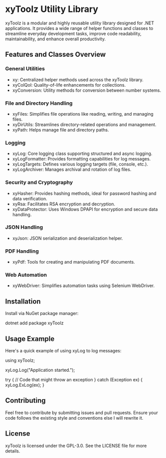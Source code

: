 ﻿
# xyToolz Utility Library

xyToolz is a modular and highly reusable utility library designed for .NET applications. It provides a wide range of helper functions and classes to streamline everyday development tasks, improve code readability, maintainability, and enhance overall productivity.

## Features and Classes Overview

### General Utilities
- xy: Centralized helper methods used across the xyToolz library.
- xyColQol: Quality-of-life enhancements for collections.
- xyConversion: Utility methods for conversion between number systems.

### File and Directory Handling
- xyFiles: Simplifies file operations like reading, writing, and managing files.
- xyDirUtils: Streamlines directory-related operations and management.
- xyPath: Helps manage file and directory paths.

### Logging
- xyLog: Core logging class supporting structured and async logging.
- xyLogFormatter: Provides formatting capabilities for log messages.
- xyLogTargets: Defines various logging targets (file, console, etc.).
- xyLogArchiver: Manages archival and rotation of log files.

### Security and Cryptography
- xyHasher: Provides hashing methods, ideal for password hashing and data verification.
- xyRsa: Facilitates RSA encryption and decryption.
- xyDataProtector: Uses Windows DPAPI for encryption and secure data handling.

### JSON Handling
- xyJson: JSON serialization and deserialization helper.

### PDF Handling
- xyPdf: Tools for creating and manipulating PDF documents.

### Web Automation
- xyWebDriver: Simplifies automation tasks using Selenium WebDriver.




## Installation

Install via NuGet package manager:

dotnet add package xyToolz




## Usage Example

Here's a quick example of using xyLog to log messages:


using xyToolz;

xyLog.Log("Application started.");

try
{
    // Code that might throw an exception
}
catch (Exception ex)
{
    xyLog.ExLog(ex);
}


## Contributing

Feel free to contribute by submitting issues and pull requests. Ensure your code follows the existing style and conventions else I will rewrite it.

## License

xyToolz is licensed under the GPL-3.0. See the LICENSE file for more details.

